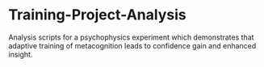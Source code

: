 # Training-Project-Analysis
Analysis scripts for a psychophysics experiment which demonstrates that adaptive training of metacognition leads to confidence gain and enhanced insight.

